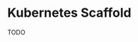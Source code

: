 # Kubernetes Scaffold

TODO

<!--
secretGenerator:
  - name: secrets
    envs:
      - .secrets
-->
